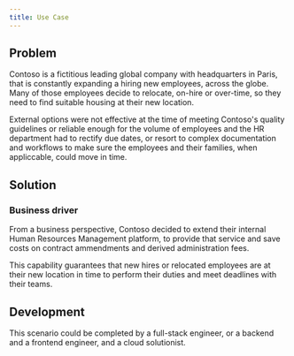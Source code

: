 ```yaml
---
title: Use Case
---
```


## Problem

Contoso is a fictitious leading global company with headquarters in Paris, that is constantly expanding a hiring new employees, across the globe. Many of those employees decide to relocate, on-hire or over-time, so they need to find suitable housing at their new location. 

External options were not effective at the time of meeting Contoso's quality guidelines or reliable enough for the volume of employees and the HR department had to rectify due dates, or resort to complex documentation and workflows to make sure the employees and their families, when appliccable, could move in time.


## Solution 

### Business driver

From a business perspective, Contoso decided to extend their internal Human Resources Management platform, to provide that service and save costs on contract ammendments and derived administration fees.

This capability guarantees that new hires or relocated employees are at their new location in time to perform their duties and meet deadlines with their teams.

## Development

This scenario could be completed by a full-stack engineer, or a backend and a frontend engineer, and a cloud solutionist.

